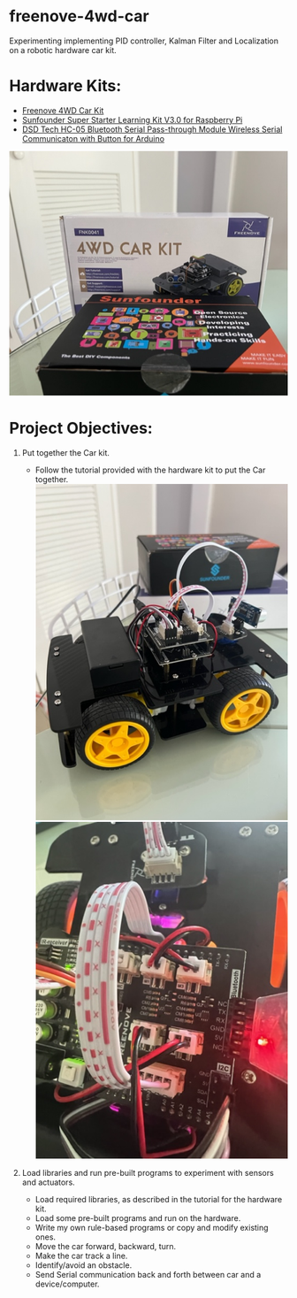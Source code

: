 # freenove-4wd-car
Experimenting implementing PID controller, Kalman Filter and Localization on a robotic hardware car kit.

# Hardware Kits:
  - [Freenove 4WD Car Kit](https://www.amazon.com/dp/B07YBQ73CH?ref=ppx_pop_mob_ap_share)
  - [Sunfounder Super Starter Learning Kit V3.0 for Raspberry Pi](https://www.amazon.com/dp/B06XZ833QW?ref=ppx_pop_mob_ap_share)
  - [DSD Tech HC-05 Bluetooth Serial Pass-through Module Wireless Serial Communicaton with Button for Arduino](https://www.amazon.com/dp/B01G9KSAF6?ref=ppx_pop_mob_ap_share)

![alt text](https://github.com/akaufman3/freenove-4wd-car/blob/main/IMG_4136.jpg?raw=true)

# Project Objectives:

1. Put together the Car kit.
    - Follow the tutorial provided with the hardware kit to put the Car together.
![alt text](https://github.com/akaufman3/freenove-4wd-car/blob/main/IMG_4137.jpg?raw=true)
![alt text](https://github.com/akaufman3/freenove-4wd-car/blob/main/IMG_4143.jpg?raw=true)

2. Load libraries and run pre-built programs to experiment with sensors and actuators.
     - Load required libraries, as described in the tutorial for the hardware kit.
     - Load some pre-built programs and run on the hardware.
     - Write my own rule-based programs or copy and modify existing ones.
     - Move the car forward, backward, turn.
     - Make the car track a line.
     - Identify/avoid an obstacle.
     - Send Serial communication back and forth between car and a device/computer.
